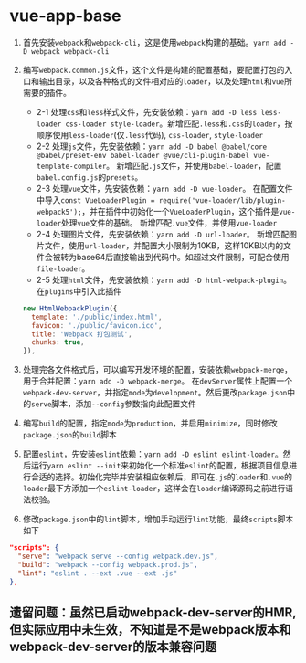 # vue-app-base

1. 首先安装`webpack`和`webpack-cli`，这是使用`webpack`构建的基础。`yarn add -D webpack webpack-cli`

2. 编写`webpack.common.js`文件，这个文件是构建的配置基础，要配置打包的入口和输出目录，以及各种格式的文件相对应的`loader`，以及处理`html`和`vue`所需要的插件。

    * 2-1 处理`css`和`less`样式文件，先安装依赖：`yarn add -D less less-loader css-loader style-loader`。新增匹配`.less`和`.css`的`loader`，按顺序使用`less-loader`(仅`.less`代码), `css-loader`, `style-loader`
    * 2-2 处理`js`文件，先安装依赖：`yarn add -D babel @babel/core @babel/preset-env babel-loader @vue/cli-plugin-babel vue-template-compiler`。
    新增匹配`.js`文件，并使用`babel-loader`，配置`babel.config.js`的`presets`。
    * 2-3 处理`vue`文件，先安装依赖：`yarn add -D vue-loader`。
    在配置文件中导入`const VueLoaderPlugin = require('vue-loader/lib/plugin-webpack5');`，并在插件中初始化一个`VueLoaderPlugin`，这个插件是`vue-loader`处理`vue`文件的基础。
    新增匹配`.vue`文件，并使用`vue-loader`
    * 2-4 处理图片文件，先安装依赖：`yarn add -D url-loader`。
    新增匹配图片文件，使用`url-loader`，并配置大小限制为10KB，这样10KB以内的文件会被转为base64后直接输出到代码中。如超过文件限制，可配合使用`file-loader`。
    * 2-5 处理`html`文件，先安装依赖：`yarn add -D html-webpack-plugin`。
    在`plugins`中引入此插件
    ```js
    new HtmlWebpackPlugin({
      template: './public/index.html',
      favicon: './public/favicon.ico',
      title: 'Webpack 打包测试',
      chunks: true,
    }),
    ```
3. 处理完各文件格式后，可以编写开发环境的配置，安装依赖`webpack-merge`，用于合并配置：`yarn add -D webpack-merge`。
在`devServer`属性上配置一个`webpack-dev-server`，并指定`mode`为`development`。然后更改`package.json`中的`serve`脚本，添加`--config`参数指向此配置文件

4. 编写`build`的配置，指定`mode`为`production`，并启用`minimize`，同时修改`package.json`的`build`脚本

5. 配置`eslint`，先安装`eslint`依赖：`yarn add -D eslint eslint-loader`。然后运行`yarn eslint --init`来初始化一个标准`eslint`的配置，根据项目信息进行合适的选择。初始化完毕并安装相应依赖后，即可在`.js`的`loader`和`.vue`的`loader`最下方添加一个`eslint-loader`，这样会在`loader`编译源码之前进行语法校验。

6. 修改`package.json`中的`lint`脚本，增加手动运行`lint`功能，最终`scripts`脚本如下
```json
"scripts": {
  "serve": "webpack serve --config webpack.dev.js",
  "build": "webpack --config webpack.prod.js",
  "lint": "eslint . --ext .vue --ext .js"
},
```

## 遗留问题：虽然已启动webpack-dev-server的HMR, 但实际应用中未生效，不知道是不是webpack版本和webpack-dev-server的版本兼容问题


